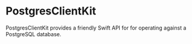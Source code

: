 # PostgresClientKit

PostgresClientKit provides a friendly Swift API for for operating against a PostgreSQL database.

